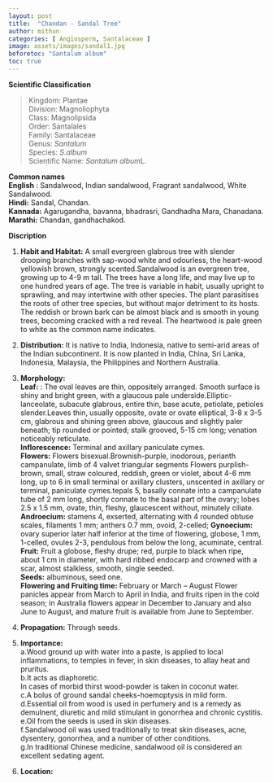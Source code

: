 ```yaml
---
layout: post
title:  "Chandan - Sandal Tree"
author: mithun
categories: [ Angiosperm, Santalaceae ]
image: assets/images/sandal1.jpg
beforetoc: "Santalum album"
toc: true
---
```


**Scientific Classification**  
>Kingdom:			Plantae  
>Division:			Magnoliophyta  
>Class:				Magnolipsida  
>Order:				Santalales  
>Family:			Santalaceae  
>Genus:				*Santalum*  
>Species:			*S.album*  
>Scientific Name:	*Santalum album*L. 

**Common names**  
**English** : Sandalwood, Indian sandalwood, Fragrant sandalwood, White Sandalwood.  
**Hindi:** Sandal, Chandan.  
**Kannada:** Agarugandha, bavanna, bhadrasri, Gandhadha Mara, Chanadana.  
**Marathi:** Chandan, gandhachakod.  
  
**Discription**  
1. **Habit and Habitat:** A small evergreen glabrous tree with slender drooping branches with sap-wood white and odourless, the heart-wood yellowish brown, strongly scented.Sandalwood is an evergreen tree, growing up to 4-9 m tall. The trees have a long life, and may live up to one hundred years of age. The tree is variable in habit, usually upright to sprawling, and may intertwine with other species. The plant parasitises the roots of other tree species, but without major detriment to its hosts. The reddish or brown bark can be almost black and is smooth in young trees, becoming cracked with a red reveal. The heartwood is pale green to white as the common name indicates.  
2. **Distribution:** It is native to India, Indonesia, native to semi-arid areas of the Indian subcontinent. It is now planted in India, China, Sri Lanka, Indonesia, Malaysia, the Philippines and Northern Australia.  
3. **Morphology:**  
**Leaf:** : The oval leaves are thin, oppositely arranged. Smooth surface is shiny and bright green, with a glaucous pale underside.Elliptic-lanceolate, subacute glabrous, entire thin, base acute, petiolate, petioles slender.Leaves thin, usually opposite, ovate or ovate elliptical, 3-8 x 3-5 cm, glabrous and shining green above, glaucous and slightly paler beneath; tip rounded or pointed; stalk grooved, 5-15 cm long; venation noticeably reticulate.  
**Inflorescence:** Terminal and axillary paniculate cymes.  
**Flowers:** Flowers bisexual.Brownish-purple, inodorous, perianth campanulate, limb of 4 valvet triangular segments Flowers purplish-brown, small, straw coloured, reddish, green or violet, about 4-6 mm long, up to 6 in small terminal or axillary clusters, unscented in axillary or terminal, paniculate cymes.tepals 5, basally connate into a campanulate tube of 2 mm long, shortly connate to the basal part of the ovary; lobes 2.5 x 1.5 mm, ovate, thin, fleshy, glaucescent without, minutely ciliate.  
**Androecium:** stamens 4, exserted, alternating with 4 rounded obtuse scales, filaments 1 mm; anthers 0.7 mm, ovoid, 2-celled;
**Gynoecium:** ovary superior later half inferior at the time of flowering, globose, 1 mm, 1-celled, ovules 2-3, pendulous from below the long, acuminate, central.  
**Fruit:** Fruit a globose, fleshy drupe; red, purple to black when ripe, about 1 cm in diameter, with hard ribbed endocarp and crowned with a scar, almost stalkless, smooth, single seeded.  
**Seeds:** albuminous, seed one.  
**Flowering and Fruiting time:** February or March – August Flower panicles appear from March to April in India, and fruits ripen in the cold season; in Australia flowers appear in December to January and also June to August, and mature fruit is available from June to September.  
4. **Propagation:** Through seeds.   
5. **Importance:**  
a.Wood ground up with water into a paste, is applied to local inflammations, to temples in fever, in skin diseases, to allay heat and pruritus.  
b.It acts as diaphoretic.  
In cases of morbid thirst wood-powder is taken in coconut water.  
c.A bolus of ground sandal cheeks-hoemoptysis in mild form.  
d.Essential oil from wood is used in perfumery and is a remedy as demulnent, diuretic and mild stimulant in gonorrhea and chronic cystitis.  
e.Oil from the seeds is used in skin diseases.  
f.Sandalwood oil was used traditionally to treat skin diseases, acne, dysentery, gonorrhea, and a number of other conditions.  
g.In traditional Chinese medicine, sandalwood oil is considered an excellent sedating agent.  
  
6. **Location:**  


